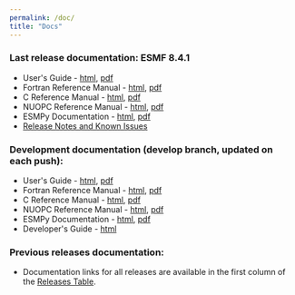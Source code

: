 ```yaml
---
permalink: /doc/
title: "Docs"
---
```

### Last release documentation: ESMF 8.4.1
* User's Guide - [html](/docs/release/latest/ESMF_usrdoc), [pdf](/docs/release/latest/ESMF_usrdoc.pdf)
* Fortran Reference Manual - [html](/docs/release/latest/ESMF_refdoc/), [pdf](/docs/release/latest/ESMF_refdoc.pdf)
* C Reference Manual - [html](/docs/release/latest/ESMC_crefdoc), [pdf](/docs/release/latest/ESMC_crefdoc.pdf)
* NUOPC Reference Manual - [html](/docs/release/latest/NUOPC_refdoc), [pdf](/docs/release/latest/NUOPC_refdoc.pdf)
* ESMPy Documentation - [html](/esmpy_doc/release/latest/html), [pdf](/esmpy_doc/release/latest/ESMPy.pdf)
* [Release Notes and Known Issues](/static/releases.html#8_4_1)

### Development documentation (develop branch, updated on each push):
* User's Guide - [html](/docs/nightly/develop/ESMF_usrdoc/), [pdf](/docs/nightly/develop/ESMF_usrdoc.pdf)
* Fortran Reference Manual - [html](/docs/nightly/develop/ESMF_refdoc/), [pdf](/docs/nightly/develop/ESMF_refdoc.pdf)
* C Reference Manual - [html](/docs/nightly/develop/ESMC_crefdoc/), [pdf](/docs/nightly/develop/ESMC_crefdoc.pdf)
* NUOPC Reference Manual - [html](/docs/nightly/develop/NUOPC_refdoc), [pdf](/docs/nightly/develop/NUOPC_refdoc.pdf)
* ESMPy Documentation - [html](/esmpy_doc/nightly/develop/html/), [pdf](/esmpy_doc/nightly/develop/ESMPy.pdf)
* Developer's Guide - [html](/docs/nightly/develop/dev_guide/)

### Previous releases documentation:
* Documentation links for all releases are available in the first column of the [Releases Table](/static/releases.html).

